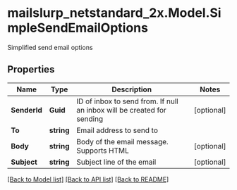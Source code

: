 # mailslurp_netstandard_2x.Model.SimpleSendEmailOptions
Simplified send email options

## Properties

Name | Type | Description | Notes
------------ | ------------- | ------------- | -------------
**SenderId** | **Guid** | ID of inbox to send from. If null an inbox will be created for sending | [optional] 
**To** | **string** | Email address to send to | 
**Body** | **string** | Body of the email message. Supports HTML | [optional] 
**Subject** | **string** | Subject line of the email | [optional] 

[[Back to Model list]](../README#documentation-for-models) [[Back to API list]](../README#documentation-for-api-endpoints) [[Back to README]](../README)

